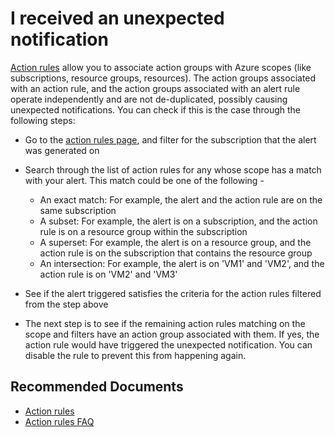 <properties
	pageTitle="I received an unexpected notification"
	description="Troubleshooting for whether an action rule triggered an unexpected notification."
	infoBubbleText="Some suggestions have been found to help solve your alert notification issue more quickly."
	service="microsoft.insights"
	resource="Action Rules - Preview"
	authors="ananthradhakrishnan"
	ms.author="anantr"
	displayOrder="5"
	articleId="insights-action-rules-unexpected-notification"
	selfHelpType="generic"
	supportTopicIds="32641407"
	productPesIds="15454"
	cloudEnvironments="public, Fairfax"
/>

# I received an unexpected notification

[Action rules](https://docs.microsoft.com/azure/azure-monitor/platform/alerts-action-rules) allow you to associate action groups with Azure scopes (like subscriptions, resource groups, resources). The action groups associated with an action rule, and the action groups associated with an alert rule operate independently and are not de-duplicated, possibly causing unexpected notifications. You can check if this is the case through the following steps:

* Go to the [action rules page](https://docs.microsoft.com/azure/azure-monitor/platform/alerts-action-rules#managing-your-action-rules), and filter for the subscription that the alert was generated on
* Search through the list of action rules for any whose scope has a match with your alert. This match could be one of the following -

    * An exact match: For example, the alert and the action rule are on the same subscription
    * A subset: For example, the alert is on a subscription, and the action rule is on a resource group within the subscription
    * A superset: For example, the alert is on a resource group, and the action rule is on the subscription that contains the resource group
    * An intersection: For example, the alert is on 'VM1' and 'VM2', and the action rule is on 'VM2' and 'VM3'

* See if the alert triggered satisfies the criteria for the action rules filtered from the step above
* The next step is to see if the remaining action rules matching on the scope and filters have an action group associated with them. If yes, the action rule would have triggered the unexpected notification. You can disable the rule to prevent this from happening again.

## **Recommended Documents**

* [Action rules](https://docs.microsoft.com/azure/azure-monitor/platform/alerts-action-rules)<br>
* [Action rules FAQ](https://docs.microsoft.com/azure/azure-monitor/platform/alerts-action-rules#faq)<br>

